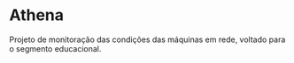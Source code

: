 # Athena
Projeto de monitoração das condições das máquinas em rede, voltado para o segmento educacional.
